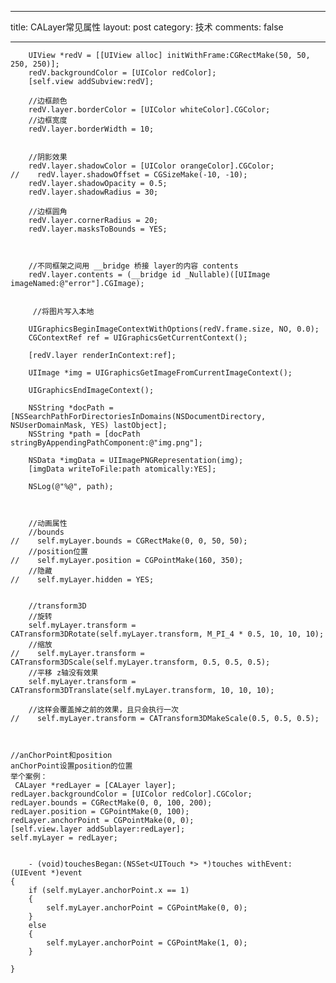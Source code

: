 ---

title: CALayer常见属性
layout: post
category: 技术
comments: false

----




		UIView *redV = [[UIView alloc] initWithFrame:CGRectMake(50, 50, 250, 250)];
	    redV.backgroundColor = [UIColor redColor];
	    [self.view addSubview:redV];
	    
	    //边框颜色
	    redV.layer.borderColor = [UIColor whiteColor].CGColor;
	    //边框宽度
	    redV.layer.borderWidth = 10;
	    
	    
	    //阴影效果
	    redV.layer.shadowColor = [UIColor orangeColor].CGColor;
	//    redV.layer.shadowOffset = CGSizeMake(-10, -10);
	    redV.layer.shadowOpacity = 0.5;
	    redV.layer.shadowRadius = 30;
	    
	    //边框圆角
	  	redV.layer.cornerRadius = 20;
    	redV.layer.masksToBounds = YES;
    	
    	
    	
    	//不同框架之间用 __bridge 桥接 layer的内容 contents
	    redV.layer.contents = (__bridge id _Nullable)([UIImage imageNamed:@"error"].CGImage);
    
    
		 //将图片写入本地
		    
	    UIGraphicsBeginImageContextWithOptions(redV.frame.size, NO, 0.0);
	    CGContextRef ref = UIGraphicsGetCurrentContext();
	    
	    [redV.layer renderInContext:ref];
	    
	    UIImage *img = UIGraphicsGetImageFromCurrentImageContext();
	    
	    UIGraphicsEndImageContext();
	    
	    NSString *docPath = [NSSearchPathForDirectoriesInDomains(NSDocumentDirectory, NSUserDomainMask, YES) lastObject];
	    NSString *path = [docPath stringByAppendingPathComponent:@"img.png"];
	    
	    NSData *imgData = UIImagePNGRepresentation(img);
	    [imgData writeToFile:path atomically:YES];
	    
	    NSLog(@"%@", path);
	    
	    
	    
	    //动画属性
	    //bounds
	//    self.myLayer.bounds = CGRectMake(0, 0, 50, 50);
	    //position位置
	//    self.myLayer.position = CGPointMake(160, 350);
	    //隐藏
	//    self.myLayer.hidden = YES;
	
	
		//transform3D
	    //旋转
	    self.myLayer.transform = CATransform3DRotate(self.myLayer.transform, M_PI_4 * 0.5, 10, 10, 10);
	    //缩放
	//    self.myLayer.transform = CATransform3DScale(self.myLayer.transform, 0.5, 0.5, 0.5);
	    //平移 z轴没有效果
	    self.myLayer.transform = CATransform3DTranslate(self.myLayer.transform, 10, 10, 10);
	    
	    //这样会覆盖掉之前的效果，且只会执行一次
	//    self.myLayer.transform = CATransform3DMakeScale(0.5, 0.5, 0.5);
	
	
	
	//anChorPoint和position
	anChorPoint设置position的位置
	举个案例：
	 CALayer *redLayer = [CALayer layer];
    redLayer.backgroundColor = [UIColor redColor].CGColor;
    redLayer.bounds = CGRectMake(0, 0, 100, 200);
    redLayer.position = CGPointMake(0, 100);
    redLayer.anchorPoint = CGPointMake(0, 0);
    [self.view.layer addSublayer:redLayer];
    self.myLayer = redLayer;
    
    
	    - (void)touchesBegan:(NSSet<UITouch *> *)touches withEvent:(UIEvent *)event
	{
	    if (self.myLayer.anchorPoint.x == 1)
	    {
	        self.myLayer.anchorPoint = CGPointMake(0, 0);
	    }
	    else
	    {
	        self.myLayer.anchorPoint = CGPointMake(1, 0);
	    }
	    
	}
